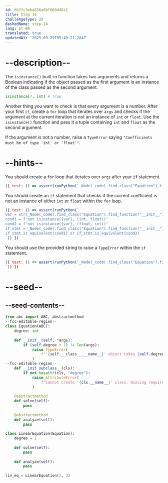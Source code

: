```yaml
---
id: 662fc3eba556a6bf800d48c1
title: Step 14
challengeType: 20
dashedName: step-14
lang: pt-BR
translated: true
updatedAt: '2025-09-29T05:49:21.284Z'
---
```


# --description--

The `isinstance()` built-in function takes two arguments and returns a Boolean indicating if the object passed as the first argument is an instance of the class passed as the second argument.

```py
isinstance(7, int) # True
```

Another thing you want to check is that every argument is a number. After your first `if`, create a `for` loop that iterates over `args` and checks if the argument at the current iteration is not an instance of `int` or `float`. Use the `isinstance()` function and pass it a tuple containing `int` and `float` as the second argument.

If the argument is not a number, raise a `TypeError` saying `"Coefficients must be of type 'int' or 'float'"`.

# --hints--

You should create a `for` loop that iterates over `args` after your `if` statement.

```js
({ test: () => assert(runPython(`_Node(_code).find_class("Equation").find_function("__init__").find_for_loops()[0].find_for_iter().is_equivalent("args")`)) })
```

You should create an `if` statement that checks if the current coefficient is not an instance of either `int` or `float` within the `for` loop.

```js
({ test: () => assert(runPython(`
var = str(_Node(_code).find_class("Equation").find_function("__init__").find_for_loops()[0].find_for_vars())
cond1 = f'not isinstance({var}, (int, float))'
cond2 = f'not isinstance({var}, (float, int))'
if_stmt = _Node(_code).find_class("Equation").find_function("__init__").find_for_loops()[0].find_ifs()[0].find_conditions()[0]
if_stmt.is_equivalent(cond1) or if_stmt.is_equivalent(cond2)
`)) })
```

You should use the provided string to raise a `TypeError` within the `if` statement.

```js
({ test: () => assert(runPython(`_Node(_code).find_class("Equation").find_function("__init__").find_for_loops()[0].find_ifs()[0].find_bodies()[0].has_stmt("raise TypeError(\\"Coefficients must be of type 'int' or 'float'\\")")
`)) })
```

# --seed--

## --seed-contents--

```py
from abc import ABC, abstractmethod
--fcc-editable-region--
class Equation(ABC):
    degree: int
    
    def __init__(self, *args):
        if (self.degree + 1) != len(args):
            raise TypeError(
                f"'{self.__class__.__name__}' object takes {self.degree + 1} positional arguments but {len(args)} were given"
            )
--fcc-editable-region--
    def __init_subclass__(cls):
        if not hasattr(cls, "degree"):
            raise AttributeError(
                f"Cannot create '{cls.__name__}' class: missing required attribute 'degree'"
            )
    
    @abstractmethod
    def solve(self):
        pass
        
    @abstractmethod
    def analyze(self):
        pass
        
class LinearEquation(Equation):
    degree = 1
    
    def solve(self):
        pass
    
    def analyze(self):
        pass
    
lin_eq = LinearEquation(2, 3)
```
